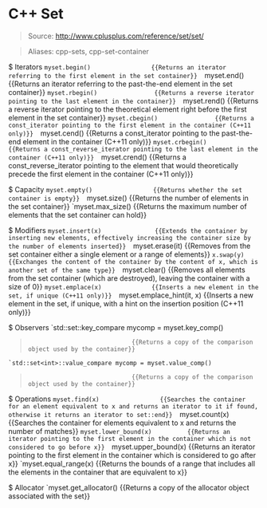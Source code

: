 # C++ Set

> Source: http://www.cplusplus.com/reference/set/set/

> Aliases: cpp-sets, cpp-set-container

$ Iterators
    `myset.begin()                 {{Returns an iterator referring to the first element in the set container}} 
    `myset.end()                   {{Returns an iterator referring to the past-the-end element in the set container}} 
    `myset.rbegin()                {{Returns a reverse iterator pointing to the last element in the container}} 
    `myset.rend()                  {{Returns a reverse iterator pointing to the theoretical element right before the first element in the set container}} 
    `myset.cbegin()                {{Returns a const_iterator pointing to the first element in the container (C++11 only)}} 
    `myset.cend()                  {{Returns a const_iterator pointing to the past-the-end element in the container (C++11 only)}} 
    `myset.crbegin()               {{Returns a const_reverse_iterator pointing to the last element in the container (C++11 only)}} 
    `myset.crend()                 {{Returns a const_reverse_iterator pointing to the element that would theoretically precede the first element in the container (C++11 only)}} 

$ Capacity
    `myset.empty()                 {{Returns whether the set container is empty}} 
    `myset.size()                  {{Returns the number of elements in the set container}} 
    `myset.max_size()              {{Returns the maximum number of elements that the set container can hold}} 

$ Modifiers
    `myset.insert(x)               {{Extends the container by inserting new elements, effectively increasing the container size by the number of elements inserted}} 
    `myset.erase(it)               {{Removes from the set container either a single element or a range of elements}} 
    `x.swap(y)                     {{Exchanges the content of the container by the content of x, which is another set of the same type}} 
    `myset.clear()                 {{Removes all elements from the set container (which are destroyed), leaving the container with a size of 0}} 
    `myset.emplace(x)              {{Inserts a new element in the set, if unique (C++11 only)}} 
    `myset.emplace_hint(it, x)     {{Inserts a new element in the set, if unique, with a hint on the insertion position (C++11 only)}} 

$ Observers
    `std::set<int>::key_compare mycomp = myset.key_comp()
>                                  {{Returns a copy of the comparison object used by the container}} 
    `std::set<int>::value_compare mycomp = myset.value_comp()
>                                  {{Returns a copy of the comparison object used by the container}} 

$ Operations
    `myset.find(x)                 {{Searches the container for an element equivalent to x and returns an iterator to it if found, otherwise it returns an iterator to set::end}} 
    `myset.count(x)                {{Searches the container for elements equivalent to x and returns the number of matches}} 
    `myset.lower_bound(x)          {{Returns an iterator pointing to the first element in the container which is not considered to go before x}} 
    `myset.upper_bound(x)          {{Returns an iterator pointing to the first element in the container which is considered to go after x}} 
    `myset.equal_range(x)          {{Returns the bounds of a range that includes all the elements in the container that are equivalent to x}} 

$ Allocator
    `myset.get_allocator()         {{Returns a copy of the allocator object associated with the set}} 

